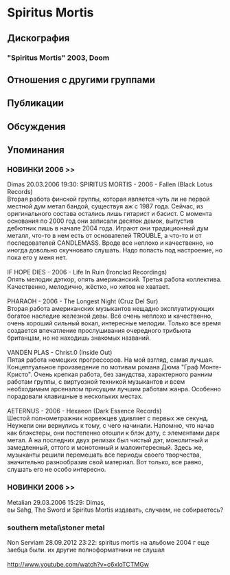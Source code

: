 # Spiritus Mortis



## Дискография

### "Spiritus Mortis" 2003, Doom




## Отношения с другими группами


## Публикации


## Обсуждения


## Упоминания

### НОВИНКИ 2006 &gt;&gt;

Dimas 20.03.2006 19:30:
SPIRITUS MORTIS - 2006 - Fallen (Black Lotus Records)<BR>Вторая работа финской группы, которая является чуть ли не первой местной дум метал бандой, существуя аж с 1987 года. Сейчас, из оригинального состава остались лишь гитарист и басист. С момента основания по 2000 год они записали десяток демок, выпустив дебютник лишь в начале 2004 года. Играют они традиционный дум металл, что-то в нем есть от основателей TROUBLE, а что-то и от последователей CANDLEMASS. Вроде все неплохо и качественно, но иногда довольно скучновато слушать. Надо попасть под настроение, но пока его у меня нет.<BR><BR>IF HOPE DIES - 2006 - Life In Ruin (Ironclad Recordings)<BR>Опять мелодик дэткор, опять американский. Третья работа коллектива. Качественно, мелодично, жёстко, но хитов не хватает.<BR><BR>PHARAOH - 2006 - The Longest Night (Cruz Del Sur)<BR>Вторая работа американских музыкантов нещадно эксплуатирующих богатое наследие железной девы. Всё очень неплохо и качественно, очень хороший сильный вокал, интересные мелодии. Только все время создается впечатление прослушивания очередного трибьюта британцам, но не находишь знакомых названий. <BR><BR>VANDEN PLAS - Christ.0 (Inside Out)<BR>Пятая работа немецких прогрессоров. На мой взгляд, самая лучшая. Концептуальное произведение по мотивам романа Дюма "Граф Монте-Кристо". Очень крепкая работа, без занудства, характерного ранним работам группы, с виртуозной техникой музыкантов и всем необходимым арсеналом присущим лучшим работам жанра. Особенно порадовали клавишные в нескольких местах. <BR><BR>AETERNUS - 2006 - Hexaeon (Dark Essence Records)<BR>Шестой полнометражник норвежцев удивляет с первых же секунд. Неужели они вернулись к тому, с чего начинали. Напомню, что начав как блэкстеры, они постепенно отошли к блэк дэту, с элементами дарк метал. А на последних двух релизах был чистый дэт, монолитный и замедленный, оттого и монотонный и малоинтересный. Здесь же, музыканты решили перемешать все периоды своего творчества, значительно разнообразив свой материал. Вот только, все равно, слушать его не особо интересно. 

### НОВИНКИ 2006 &gt;&gt;

Metalian 29.03.2006 15:29:
Dimas,<BR>вы Sahg, The Sword и Spiritus Mortis издавать, случаем, не собираетесь?

### southern metal\stoner metal

Non Serviam 28.09.2012 23:22:
spiritus mortis на альбоме 2004 г еще заебца были. их другие полноформатники не слушал<BR><BR><A HREF="http://www.youtube.com/watch?v=c6xloTCTMGw" TARGET="_blank">http://www.youtube.com/watch?v=c6xloTCTMGw</A>

